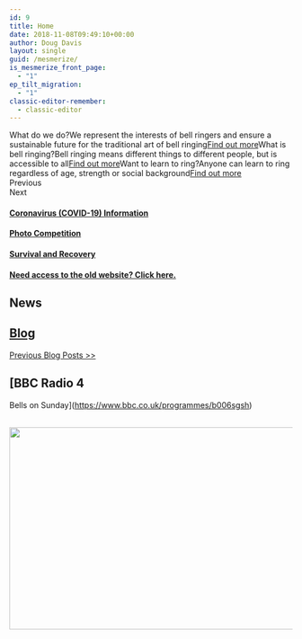 ```yaml
---
id: 9
title: Home
date: 2018-11-08T09:49:10+00:00
author: Doug Davis
layout: single
guid: /mesmerize/
is_mesmerize_front_page:
  - "1"
ep_tilt_migration:
  - "1"
classic-editor-remember:
  - classic-editor
---
```

What do we do?We represent the interests of bell ringers and ensure a sustainable future for the traditional art of bell ringing[Find out more](/about/)What is bell ringing?Bell ringing means different things to different people, but is accessible to all[Find out more](/bellringing/what-is-bell-ringing/)Want to learn to ring?Anyone can learn to ring regardless of age, strength or social background[Find out more](/bellringing/learn/)  
Previous  
Next

#### [Coronavirus (COVID-19) Information](/coronavirus)

#### [Photo Competition](/competition/)

#### [Survival and Recovery](/survival-recovery/)

#### <a href="https://archive.cccbr.tunbury.org" target="_blank" rel="noopener">Need access to the old website? Click here.</a>

## News

## [Blog](/blog/)

[Previous Blog Posts >>](/blog/)

## [BBC Radio 4  
Bells on Sunday](https://www.bbc.co.uk/programmes/b006sgsh)

[  
<img width="640" height="360" src="https://cccbr.org.uk/wp-content/uploads/2019/04/p0230khn.jpg" alt="" loading="lazy" srcset="https://cccbr.org.uk/wp-content/uploads/2019/04/p0230khn.jpg 640w, https://cccbr.org.uk/wp-content/uploads/2019/04/p0230khn-300x169.jpg 300w, https://cccbr.org.uk/wp-content/uploads/2019/04/p0230khn-600x338.jpg 600w" sizes="(max-width: 640px) 100vw, 640px" />](https://www.bbc.co.uk/programmes/b006sgsh)
